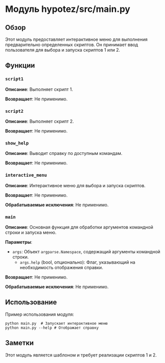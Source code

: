 # Модуль hypotez/src/main.py

## Обзор

Этот модуль предоставляет интерактивное меню для выполнения предварительно определенных скриптов. Он принимает ввод пользователя для выбора и запуска скриптов 1 или 2.

## Функции

### `script1`

**Описание**: Выполняет скрипт 1.

**Возвращает**:  Не применимо.


### `script2`

**Описание**: Выполняет скрипт 2.

**Возвращает**: Не применимо.


### `show_help`

**Описание**: Выводит справку по доступным командам.

**Возвращает**: Не применимо.


### `interactive_menu`

**Описание**: Интерактивное меню для выбора и запуска скриптов.

**Возвращает**: Не применимо.

**Обрабатываемые исключения**: Не применимо.


### `main`

**Описание**: Основная функция для обработки аргументов командной строки и запуска меню.

**Параметры**:
- `args`: Объект `argparse.Namespace`, содержащий аргументы командной строки.
    - `args.help` (bool, опционально): Флаг, указывающий на необходимость отображения справки.

**Возвращает**: Не применимо.

**Обрабатываемые исключения**: Не применимо.


##  Использование

Пример использования модуля:

```
python main.py  # Запускает интерактивное меню
python main.py --help # Отображает справку
```

## Заметки

Этот модуль является шаблоном и требует реализации скриптов 1 и 2.


```
```
```python